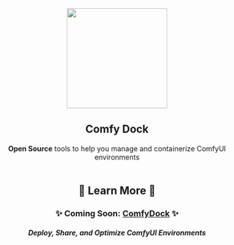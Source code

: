<div align="justify">

<div align="center">
  <img src="https://github.com/user-attachments/assets/7055330a-b8c6-4b23-8377-be5595f30222" width="200">
  <h2>Comfy Dock</h2>
  <b>Open Source</b> tools to help you manage and containerize ComfyUI environments
</div>

<br>

<div align="center">
  <h2>🚀 Learn More 🚀</h2>
  <h3>✨ Coming Soon: <a href="https://comfydock.com"><b>ComfyDock</b></a> ✨</h3>
  <h5>Deploy, Share, and Optimize ComfyUI Environments</h5>
</div>

</div>
